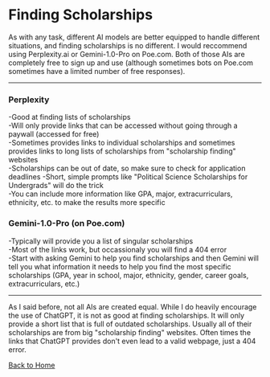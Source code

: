 # Finding Scholarships

As with any task, different AI models are better equipped to handle different situations, and finding scholarships is no different. I would reccommend using Perplexity.ai or Gemini-1.0-Pro on Poe.com. Both of those AIs are completely free to sign up and use (although sometimes bots on Poe.com sometimes have a limited number of free responses). 

_____

### Perplexity
-Good at finding lists of scholarships  
-Will only provide links that can be accessed without going through a paywall (accessed for free)  
-Sometimes provides links to individual scholarships and sometimes provides links to long lists of scholarships from "scholarship finding" websites  
-Scholarships can be out of date, so make sure to check for application deadlines
-Short, simple prompts like "Political Science Scholarships for Undergrads" will do the trick  
-You can include more information like GPA, major, extracurriculars, ethnicity, etc. to make the results more specific  

### Gemini-1.0-Pro (on Poe.com)
-Typically will provide you a list of singular scholarships  
-Most of the links work, but occassionaly you will find a 404 error  
-Start with asking Gemini to help you find scholarships and then Gemini will tell you what information it needs to help you find the most specific scholarships (GPA, year in school, major, ethnicity, gender, career goals, extracurriculars, etc.)

_____

As I said before, not all AIs are created equal. While I do heavily encourage the use of ChatGPT, it is not as good at finding scholarships. It will only provide a short list that is full of outdated scholarships. Usually all of their scholarships are from big "scholarship finding" websites. Often times the links that ChatGPT provides don't even lead to a valid webpage, just a 404 error. 

[Back to Home](README.md)
